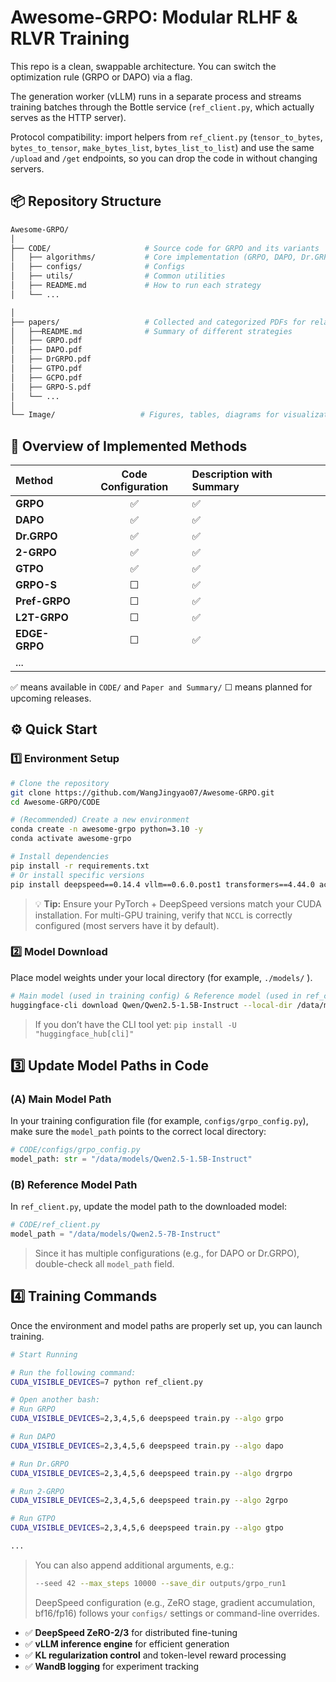 # Awesome-GRPO: Modular RLHF & RLVR Training


This repo is a clean, swappable architecture. You can switch the optimization rule (GRPO or DAPO) via a flag. 

The generation worker (vLLM) runs in a separate process and streams training batches through the Bottle service (`ref_client.py`, which actually serves as the HTTP server).

Protocol compatibility: import helpers from `ref_client.py` (`tensor_to_bytes`, `bytes_to_tensor`, `make_bytes_list`, `bytes_list_to_list`) and use the same `/upload` and `/get` endpoints, so you can drop the code in without changing servers.



## 📦 Repository Structure

```bash
Awesome-GRPO/
│
├── CODE/                     # Source code for GRPO and its variants
│   ├── algorithms/           # Core implementation (GRPO, DAPO, Dr.GRPO etc.)
│   ├── configs/              # Configs
│   ├── utils/                # Common utilities
│   ├── README.md             # How to run each strategy
│   └── ...

│
├── papers/                   # Collected and categorized PDFs for related research
│   ├──README.md              # Summary of different strategies
│   ├── GRPO.pdf
│   ├── DAPO.pdf
│   ├── DrGRPO.pdf
│   ├── GTPO.pdf
│   ├── GCPO.pdf
│   ├── GRPO-S.pdf
│   └── ...
│
└── Image/                   # Figures, tables, diagrams for visualization
````



## 🧠 Overview of Implemented Methods

| Method        | Code Configuration | Description with Summary |
| :------------ | :----------------: | :----------------------- |
| **GRPO**      |         ✅          | ✅                        |
| **DAPO**      |         ✅          | ✅                        |
| **Dr.GRPO**   |         ✅          | ✅                        |
| **2-GRPO** |         ✅          | ✅                        |
| **GTPO**      |         ✅          | ✅                        |
| **GRPO-S**    |         ☐          | ✅                        |
| **Pref-GRPO** |         ☐          | ✅                        |
| **L2T-GRPO** |         ☐          | ✅                        |
| **EDGE-GRPO** |         ☐          | ✅                        |
| ...           |                    |                          |

✅ means available in `CODE/` and `Paper and Summary/`
☐ means planned for upcoming releases.



## ⚙️ Quick Start


### 1️⃣ Environment Setup

```bash
# Clone the repository
git clone https://github.com/WangJingyao07/Awesome-GRPO.git
cd Awesome-GRPO/CODE

# (Recommended) Create a new environment
conda create -n awesome-grpo python=3.10 -y
conda activate awesome-grpo

# Install dependencies
pip install -r requirements.txt
# Or install specific versions
pip install deepspeed==0.14.4 vllm==0.6.0.post1 transformers==4.44.0 accelerate==0.33.0
```

> 💡 **Tip:** Ensure your PyTorch + DeepSpeed versions match your CUDA installation.
> For multi-GPU training, verify that `NCCL` is correctly configured (most servers have it by default).



### 2️⃣ Model Download

Place model weights under your local directory (for example, `./models/` ).

```bash
# Main model (used in training config) & Reference model (used in ref_client.py)
huggingface-cli download Qwen/Qwen2.5-1.5B-Instruct --local-dir /data/models/Qwen2.5-1.5B-Instruct
```

> If you don’t have the CLI tool yet:
> `pip install -U "huggingface_hub[cli]"`



## 3️⃣ Update Model Paths in Code

### (A) Main Model Path

In your training configuration file (for example, `configs/grpo_config.py`), make sure the `model_path` points to the correct local directory:

```python
# CODE/configs/grpo_config.py
model_path: str = "/data/models/Qwen2.5-1.5B-Instruct"
```

### (B) Reference Model Path

In `ref_client.py`, update the model path to the downloaded model:

```python
# CODE/ref_client.py
model_path = "/data/models/Qwen2.5-7B-Instruct"
```

> Since it has multiple configurations (e.g., for DAPO or Dr.GRPO), double-check all `model_path` field.



## 4️⃣ Training Commands

Once the environment and model paths are properly set up, you can launch training.

```bash
# Start Running

# Run the following command:
CUDA_VISIBLE_DEVICES=7 python ref_client.py

# Open another bash:
# Run GRPO
CUDA_VISIBLE_DEVICES=2,3,4,5,6 deepspeed train.py --algo grpo

# Run DAPO
CUDA_VISIBLE_DEVICES=2,3,4,5,6 deepspeed train.py --algo dapo

# Run Dr.GRPO
CUDA_VISIBLE_DEVICES=2,3,4,5,6 deepspeed train.py --algo drgrpo

# Run 2-GRPO
CUDA_VISIBLE_DEVICES=2,3,4,5,6 deepspeed train.py --algo 2grpo

# Run GTPO
CUDA_VISIBLE_DEVICES=2,3,4,5,6 deepspeed train.py --algo gtpo

...

```

> You can also append additional arguments, e.g.:
>
> ```bash
> --seed 42 --max_steps 10000 --save_dir outputs/grpo_run1
> ```
>
> DeepSpeed configuration (e.g., ZeRO stage, gradient accumulation, bf16/fp16) follows your `configs/` settings or command-line overrides.



* ✅ **DeepSpeed ZeRO-2/3** for distributed fine-tuning
* ✅ **vLLM inference engine** for efficient generation
* ✅ **KL regularization control** and token-level reward processing
* ✅ **WandB logging** for experiment tracking


